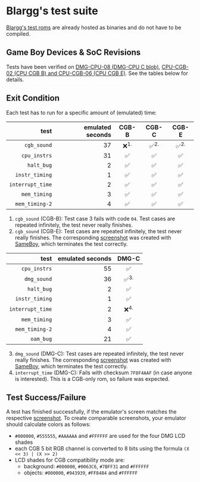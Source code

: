 # Blargg's test suite

[Blargg's test roms](https://github.com/retrio/gb-test-roms)
are already hosted as binaries and do not have to be compiled.

## Game Boy Devices & SoC Revisions

Tests have been verified on
[DMG-CPU-08 (DMG-CPU C blob)](https://gbhwdb.gekkio.fi/consoles/dmg),
[CPU-CGB-02 (CPU CGB B) and CPU-CGB-06 (CPU CGB E)](
https://gbhwdb.gekkio.fi/consoles/cgb).
See the tables below for details.

## Exit Condition

Each test has to run for a specific amount of (emulated) time:

|             test | emulated seconds |         CGB-B         |        CGB-C         |        CGB-E         |
|-----------------:|-----------------:|:---------------------:|:--------------------:|:--------------------:|
|      `cgb_sound` |               37 | &#10060;<sup>1.</sup> | &#9989;<sup>2.</sup> | &#9989;<sup>2.</sup> |
|     `cpu_instrs` |               31 |        &#9989;        |       &#9989;        |       &#9989;        |
|       `halt_bug` |                2 |        &#9989;        |       &#9989;        |       &#9989;        |
|   `instr_timing` |                1 |        &#9989;        |       &#9989;        |       &#9989;        |
| `interrupt_time` |                2 |        &#9989;        |       &#9989;        |       &#9989;        |
|     `mem_timing` |                3 |        &#9989;        |       &#9989;        |       &#9989;        |
|   `mem_timing-2` |                4 |        &#9989;        |       &#9989;        |       &#9989;        |

1. `cgb_sound` (CGB-B):
   Test case 3 fails with code `04`.
   Test cases are repeated infinitely,
   the test never really finishes.
2. `cgb_sound` (CGB-E):
   Test cases are repeated infinitely,
   the test never really finishes.
   The corresponding
   [screenshot](https://github.com/c-sp/gameboy-test-roms/tree/master/src/blargg-expected/cgb_sound)
   was created with [SameBoy](https://sameboy.github.io),
   which terminates the test correctly.

|             test | emulated seconds |         DMG-C         |
|-----------------:|-----------------:|:---------------------:|
|     `cpu_instrs` |               55 |        &#9989;        |
|      `dmg_sound` |               36 | &#9989;<sup>3.</sup>  |
|       `halt_bug` |                2 |        &#9989;        |
|   `instr_timing` |                1 |        &#9989;        |
| `interrupt_time` |                2 | &#10060;<sup>4.</sup> |
|     `mem_timing` |                3 |        &#9989;        |
|   `mem_timing-2` |                4 |        &#9989;        |
|        `oam_bug` |               21 |        &#9989;        |

3. `dmg_sound` (DMG-C):
   Test cases are repeated infinitely,
   the test never really finishes.
   The corresponding
   [screenshot](https://github.com/c-sp/gameboy-test-roms/tree/master/src/blargg-expected/dmg_sound)
   was created with [SameBoy](https://sameboy.github.io),
   which terminates the test correctly.
4. `interrupt_time` (DMG-C):
   Fails with checksum `7F8F4AAF` (in case anyone is interested).
   This is a CGB-only rom, so failure was expected.

## Test Success/Failure

A test has finished successfully,
if the emulator's screen matches the respective
[screenshot](https://github.com/c-sp/gameboy-test-roms/tree/master/src/blargg-expected).
To create comparable screenshots,
your emulator should calculate colors as follows:
- `#000000`, `#555555`, `#AAAAAA` and `#FFFFFF` are used for the four DMG LCD
  shades
- each CGB 5 bit RGB channel is converted to 8 bits using the formula
  `(X << 3) | (X >> 2)`
- LCD shades for CGB compatibility mode are:
   - background: `#000000`, `#0063C6`, `#7BFF31` and `#FFFFFF`
   - objects: `#000000`, `#943939`, `#FF8484` and `#FFFFFF`
